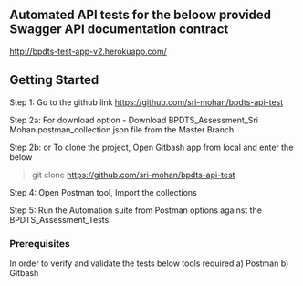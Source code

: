 ## Automated API tests for the beloow provided Swagger API documentation contract
http://bpdts-test-app-v2.herokuapp.com/


## Getting Started
Step 1: Go to the github link 
https://github.com/sri-mohan/bpdts-api-test

Step 2a: For download option - Download BPDTS_Assessment_Sri Mohan.postman_collection.json file from the Master Branch 

Step 2b: or To clone the project, Open Gitbash app from local and enter the below 
>git clone https://github.com/sri-mohan/bpdts-api-test

Step 4: Open Postman tool, Import the collections

Step 5: Run the Automation suite from Postman options against the BPDTS_Assessment_Tests

### Prerequisites
In order to verify and validate the tests below tools required
a) Postman
b) Gitbash

